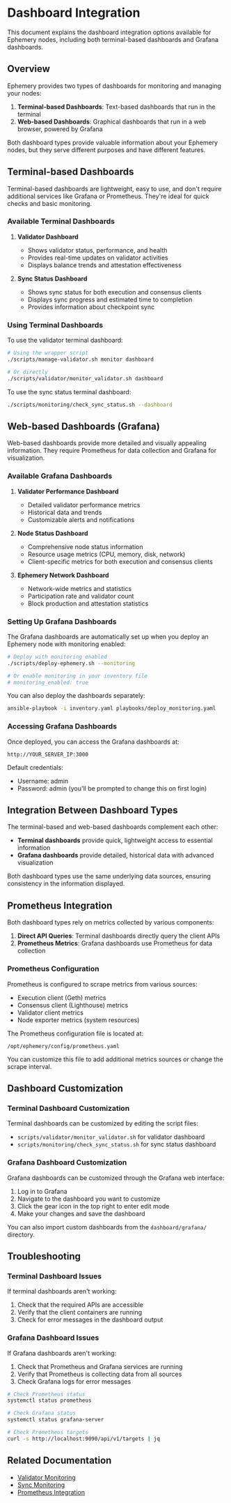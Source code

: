 # Dashboard Integration

This document explains the dashboard integration options available for Ephemery nodes, including both terminal-based dashboards and Grafana dashboards.

## Overview

Ephemery provides two types of dashboards for monitoring and managing your nodes:

1. **Terminal-based Dashboards**: Text-based dashboards that run in the terminal
2. **Web-based Dashboards**: Graphical dashboards that run in a web browser, powered by Grafana

Both dashboard types provide valuable information about your Ephemery nodes, but they serve different purposes and have different features.

## Terminal-based Dashboards

Terminal-based dashboards are lightweight, easy to use, and don't require additional services like Grafana or Prometheus. They're ideal for quick checks and basic monitoring.

### Available Terminal Dashboards

1. **Validator Dashboard**
   - Shows validator status, performance, and health
   - Provides real-time updates on validator activities
   - Displays balance trends and attestation effectiveness

2. **Sync Status Dashboard**
   - Shows sync status for both execution and consensus clients
   - Displays sync progress and estimated time to completion
   - Provides information about checkpoint sync

### Using Terminal Dashboards

To use the validator terminal dashboard:

```bash
# Using the wrapper script
./scripts/manage-validator.sh monitor dashboard

# Or directly
./scripts/validator/monitor_validator.sh dashboard
```

To use the sync status terminal dashboard:

```bash
./scripts/monitoring/check_sync_status.sh --dashboard
```

## Web-based Dashboards (Grafana)

Web-based dashboards provide more detailed and visually appealing information. They require Prometheus for data collection and Grafana for visualization.

### Available Grafana Dashboards

1. **Validator Performance Dashboard**
   - Detailed validator performance metrics
   - Historical data and trends
   - Customizable alerts and notifications

2. **Node Status Dashboard**
   - Comprehensive node status information
   - Resource usage metrics (CPU, memory, disk, network)
   - Client-specific metrics for both execution and consensus clients

3. **Ephemery Network Dashboard**
   - Network-wide metrics and statistics
   - Participation rate and validator count
   - Block production and attestation statistics

### Setting Up Grafana Dashboards

The Grafana dashboards are automatically set up when you deploy an Ephemery node with monitoring enabled:

```bash
# Deploy with monitoring enabled
./scripts/deploy-ephemery.sh --monitoring

# Or enable monitoring in your inventory file
# monitoring_enabled: true
```

You can also deploy the dashboards separately:

```bash
ansible-playbook -i inventory.yaml playbooks/deploy_monitoring.yaml
```

### Accessing Grafana Dashboards

Once deployed, you can access the Grafana dashboards at:

```
http://YOUR_SERVER_IP:3000
```

Default credentials:
- Username: admin
- Password: admin (you'll be prompted to change this on first login)

## Integration Between Dashboard Types

The terminal-based and web-based dashboards complement each other:

- **Terminal dashboards** provide quick, lightweight access to essential information
- **Grafana dashboards** provide detailed, historical data with advanced visualization

Both dashboard types use the same underlying data sources, ensuring consistency in the information displayed.

## Prometheus Integration

Both dashboard types rely on metrics collected by various components:

1. **Direct API Queries**: Terminal dashboards directly query the client APIs
2. **Prometheus Metrics**: Grafana dashboards use Prometheus for data collection

### Prometheus Configuration

Prometheus is configured to scrape metrics from various sources:

- Execution client (Geth) metrics
- Consensus client (Lighthouse) metrics
- Validator client metrics
- Node exporter metrics (system resources)

The Prometheus configuration file is located at:

```
/opt/ephemery/config/prometheus.yaml
```

You can customize this file to add additional metrics sources or change the scrape interval.

## Dashboard Customization

### Terminal Dashboard Customization

Terminal dashboards can be customized by editing the script files:

- `scripts/validator/monitor_validator.sh` for validator dashboard
- `scripts/monitoring/check_sync_status.sh` for sync status dashboard

### Grafana Dashboard Customization

Grafana dashboards can be customized through the Grafana web interface:

1. Log in to Grafana
2. Navigate to the dashboard you want to customize
3. Click the gear icon in the top right to enter edit mode
4. Make your changes and save the dashboard

You can also import custom dashboards from the `dashboard/grafana/` directory.

## Troubleshooting

### Terminal Dashboard Issues

If terminal dashboards aren't working:

1. Check that the required APIs are accessible
2. Verify that the client containers are running
3. Check for error messages in the dashboard output

### Grafana Dashboard Issues

If Grafana dashboards aren't working:

1. Check that Prometheus and Grafana services are running
2. Verify that Prometheus is collecting data from all sources
3. Check Grafana logs for error messages

```bash
# Check Prometheus status
systemctl status prometheus

# Check Grafana status
systemctl status grafana-server

# Check Prometheus targets
curl -s http://localhost:9090/api/v1/targets | jq
```

## Related Documentation

- [Validator Monitoring](VALIDATOR_MONITORING.md)
- [Sync Monitoring](SYNC_MONITORING.md)
- [Prometheus Integration](PROMETHEUS_INTEGRATION.md)
